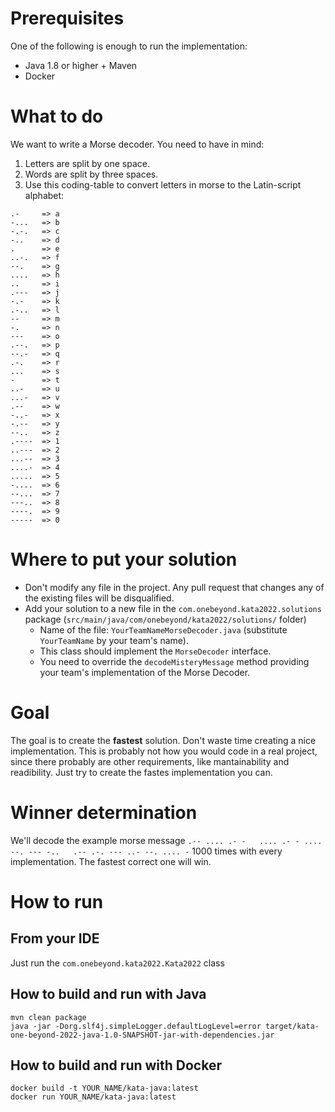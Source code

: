 # Prerequisites

One of the following is enough to run the implementation:

* Java 1.8 or higher + Maven
* Docker

# What to do

We want to write a Morse decoder. You need to have in mind:

1. Letters are split by one space.
2. Words are split by three spaces.
3. Use this coding-table to convert letters in morse to the Latin-script alphabet:

```                                                                                                                  0,0-1         All
.-     => a
-...   => b
-.-.   => c
-..    => d
.      => e
..-.   => f
--.    => g
....   => h
..     => i
.---   => j
-.-    => k
.-..   => l
--     => m
-.     => n
---    => o
.--.   => p
--.-   => q
.-.    => r
...    => s
-      => t
..-    => u
...-   => v
.--    => w
-..-   => x
-.--   => y
--..   => z
.----  => 1
..---  => 2
...--  => 3
....-  => 4
.....  => 5
-....  => 6
--...  => 7
---..  => 8
----.  => 9
-----  => 0
```

# Where to put your solution

* Don't modify any file in the project. Any pull request that changes any of the existing files will be disqualified. 
* Add your solution to a new file in the `com.onebeyond.kata2022.solutions` package (`src/main/java/com/onebeyond/kata2022/solutions/` folder)
  * Name of the file: `YourTeamNameMorseDecoder.java` (substitute `YourTeamName` by your team's name).
  * This class should implement the `MorseDecoder` interface.
  * You need to override the `decodeMisteryMessage` method providing your team's implementation of the Morse Decoder.

# Goal

The goal is to create the **fastest** solution. Don't waste time creating a nice implementation. 
This is probably not how you would code in a real project, since there probably are other 
requirements, like mantainability and readibility. Just try to create the fastes implementation you can.

# Winner determination

We'll decode the example morse message `.-- .... .- -   .... .- - ....   --. --- -..   .-- .-. --- ..- --. .... -` 1000 times with every implementation. The fastest correct one will win.

# How to run

## From your IDE

Just run the `com.onebeyond.kata2022.Kata2022` class

## How to build and run with Java

```
mvn clean package
java -jar -Dorg.slf4j.simpleLogger.defaultLogLevel=error target/kata-one-beyond-2022-java-1.0-SNAPSHOT-jar-with-dependencies.jar
```

## How to build and run with Docker

```
docker build -t YOUR_NAME/kata-java:latest
docker run YOUR_NAME/kata-java:latest
```
